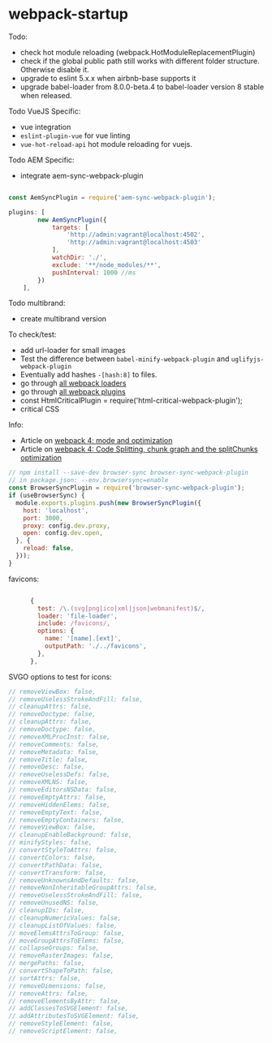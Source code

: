 # webpack-startup

Todo:
- check hot module reloading (webpack.HotModuleReplacementPlugin)
- check if the global public path still works with different folder structure. Otherwise disable it.
- upgrade to eslint 5.x.x when airbnb-base supports it
- upgrade babel-loader from 8.0.0-beta.4 to babel-loader version 8 stable when released.

Todo VueJS Specific:
- vue integration
- `eslint-plugin-vue` for vue linting
- `vue-hot-reload-api` hot module reloading for vuejs.

Todo AEM Specific:
- integrate aem-sync-webpack-plugin
````javascript

const AemSyncPlugin = require('aem-sync-webpack-plugin');

plugins: [
        new AemSyncPlugin({
            targets: [
                'http://admin:vagrant@localhost:4502',
                'http://admin:vagrant@localhost:4503'
            ],
            watchDir: './',
            exclude: '**/node_modules/**',
            pushInterval: 1000 //ms
        })
    ],
````

Todo multibrand:
- create multibrand version

To check/test:
- add url-loader for small images
- Test the difference between `babel-minify-webpack-plugin` and `uglifyjs-webpack-plugin`
- Eventually add hashes `-[hash:8]` to files.
- go through [all webpack loaders](https://webpack.js.org/loaders/)
- go through [all webpack plugins](https://webpack.js.org/plugins/)
- const HtmlCriticalPlugin = require('html-critical-webpack-plugin');
- critical CSS

Info:
- Article on [webpack 4: mode and optimization](https://medium.com/webpack/webpack-4-mode-and-optimization-5423a6bc597a)
- Article on [webpack 4: Code Splitting, chunk graph and the splitChunks optimization](https://medium.com/webpack/webpack-4-code-splitting-chunk-graph-and-the-splitchunks-optimization-be739a861366)

````javascript
// npm install --save-dev browser-sync browser-sync-webpack-plugin
// in package.json: --env.browsersync=enable
const BrowserSyncPlugin = require('browser-sync-webpack-plugin');
if (useBrowserSync) {
  module.exports.plugins.push(new BrowserSyncPlugin({
    host: 'localhost',
    port: 3000,
    proxy: config.dev.proxy,
    open: config.dev.open,
  }, {
    reload: false,
  }));
}


````

favicons:
````javascript

      {
        test: /\.(svg|png|ico|xml|json|webmanifest)$/,
        loader: 'file-loader',
        include: /favicons/,
        options: {
          name: '[name].[ext]',
          outputPath: './../favicons',
        },
      },
````


SVGO options to test for icons:

````javascript
// removeViewBox: false,
// removeUselessStrokeAndFill: false,
// cleanupAttrs: false,
// removeDoctype: false,
// cleanupAttrs: false,
// removeDoctype: false,
// removeXMLProcInst: false,
// removeComments: false,
// removeMetadata: false,
// removeTitle: false,
// removeDesc: false,
// removeUselessDefs: false,
// removeXMLNS: false,
// removeEditorsNSData: false,
// removeEmptyAttrs: false,
// removeHiddenElems: false,
// removeEmptyText: false,
// removeEmptyContainers: false,
// removeViewBox: false,
// cleanupEnableBackground: false,
// minifyStyles: false,
// convertStyleToAttrs: false,
// convertColors: false,
// convertPathData: false,
// convertTransform: false,
// removeUnknownsAndDefaults: false,
// removeNonInheritableGroupAttrs: false,
// removeUselessStrokeAndFill: false,
// removeUnusedNS: false,
// cleanupIDs: false,
// cleanupNumericValues: false,
// cleanupListOfValues: false,
// moveElemsAttrsToGroup: false,
// moveGroupAttrsToElems: false,
// collapseGroups: false,
// removeRasterImages: false,
// mergePaths: false,
// convertShapeToPath: false,
// sortAttrs: false,
// removeDimensions: false,
// removeAttrs: false,
// removeElementsByAttr: false,
// addClassesToSVGElement: false,
// addAttributesToSVGElement: false,
// removeStyleElement: false,
// removeScriptElement: false,
````

